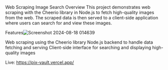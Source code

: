 Web Scraping Image Search
Overview
This project demonstrates web scraping with the Cheerio library in Node.js to fetch high-quality images from the web. The scraped data is then served to a client-side application where users can search for and view these images.

Features![Screenshot 2024-08-18 014639](https://github.com/user-attachments/assets/a4f80261-5338-45ca-8a9b-4411600c0b83)

Web scraping using the Cheerio library
Node.js backend to handle data fetching and serving
Client-side interface for searching and displaying high-quality images

Live: https://pix-vault.vercel.app/
